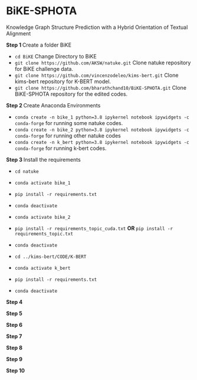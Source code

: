 # BiKE-SPHOTA
Knowledge Graph Structure Prediction with a Hybrid Orientation of Textual Alignment

<b> Step 1 </b>
Create a folder BiKE
- `cd BiKE`  Change Directory to BiKE
- `git clone https://github.com/AKSW/natuke.git`  Clone natuke repository for BiKE challenge data.
- `git clone https://github.com/vincenzodeleo/kims-bert.git`  Clone kims-bert repository for K-BERT model.
- `git clone https://github.com/bharathchand10/BiKE-SPHOTA.git`  Clone BiKE-SPHOTA repository for the edited codes.

<b> Step 2 </b>
Create Anaconda Environments
- `conda create -n bike_1 python=3.8 ipykernel notebook ipywidgets -c conda-forge`  for running some natuke codes.
- `conda create -n bike_2 python=3.8 ipykernel notebook ipywidgets -c conda-forge`  for running other natuke codes
- `conda create -n k_bert python=3.8 ipykernel notebook ipywidgets -c conda-forge`  for running k-bert codes.

<b> Step 3 </b>
Install the requirements <br>
- `cd natuke`
- `conda activate bike_1`
- `pip install -r requirements.txt`
  
- `conda deactivate`
- `conda activate bike_2`
- `pip install -r requirements_topic_cuda.txt` <b> OR </b> `pip install -r requirements_topic.txt`
- `conda deactivate`
  
- `cd ../kims-bert/CODE/K-BERT`
- `conda activate k_bert`
- `pip install -r requirements.txt`
- `conda deactivate`




<b> Step 4 </b>

<b> Step 5 </b>

<b> Step 6 </b>

<b> Step 7 </b>

<b> Step 8 </b>

<b> Step 9 </b>

<b> Step 10 </b>


